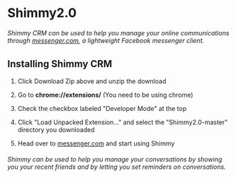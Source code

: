 # Shimmy2.0

###### Shimmy CRM can be used to help you manage your online communications through [messenger.com](https://messenger.com), a lightweight Facebook messenger client.

## Installing Shimmy CRM

1. Click Download Zip above and unzip the download

2. Go to __chrome://extensions/__ (You need to be using chrome)

 1. Check the checkbox labeled "Developer Mode" at the top

 2. Click "Load Unpacked Extension..." and select the "Shimmy2.0-master" directory you downloaded

3. Head over to [messenger.com](messenger.com) and start using Shimmy

###### Shimmy can be used to help you manage your conversations by showing you your recent friends and by letting you set reminders on conversations.
